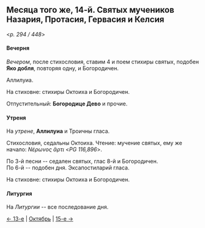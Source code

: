 
## Месяца того же, 14-й. Святых мучеников Назария, Протасия, Гервасия и Келсия  

<*p. 294 / 448*>

#### Вечерня

*Вечером*, после стихословия, ставим 4 и поем стихиры святых, подобен **Яко добля**, повторяя одну, 
и Богородичен. 

Аллилуиа. 

На стиховне: стихиры Октоиха и Богородичен.

Отпустительный: **Богородице Дево** и прочие. 

#### Утреня

На *утрене*, **Аллилуиа** и Троичны гласа. 

Стихословия, седальны Октоиха. 
Чтение: мучение святых, ему же начало: *Νέρωνος ἄρτι* <*PG 116,896*>.  

По 3-й песни -- седален святых, глас 8-й и Богородичен.    
По 6-й -- подобен дня. 
Эксапостиларий гласа. 

На стиховне: стихиры Октоиха и Богородичен. 

#### Литургия

На *Литургии* -- все последование дня. 

[← 13-е](10_13_EUR.ru.md) | [Октябрь](README.md#14-й) | [15-е →](10_15_EUR.ru.md)
